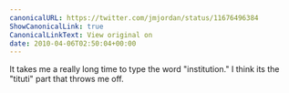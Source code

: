 ```yaml
---
canonicalURL: https://twitter.com/jmjordan/status/11676496384
ShowCanonicalLink: true
CanonicalLinkText: View original on
date: 2010-04-06T02:50:04+00:00
---
```

It takes me a really long time to type the word "institution." I think its the "tituti" part that throws me off.